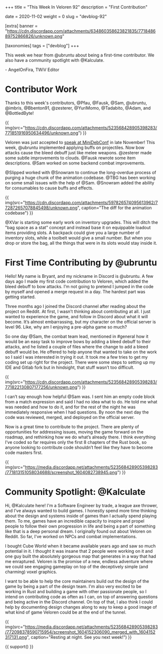 +++
title = "This Week In Veloren 92"
description = "First Contribution"

date = 2020-11-02
weight = 0
slug = "devblog-92"

[extra]
banner = "https://cdn.discordapp.com/attachments/634860358623821835/771848689752866826/unknown.png"

[taxonomies]
tags = ["devblog"]
+++

This week we hear from @ubruntu about being a first-time contributor. We also
have a community spotlight with @Kalculate.

\- AngelOnFira, TWiV Editor

# Contributor Work

Thanks to this week's contributors, @Pfau, @Fausk, @Sam, @ubruntu, @imbris,
@Bbenton91, @zesterer, @YuriMomo, @Tadabito, @Adam, and @BottledByte!

{{
  img(src="https://cdn.discordapp.com/attachments/523568428905398283/771851916950634496/unknown.png")
}}

Veloren was just accepted to [speak at
MiniDebConf](https://mdco2.mini.debconf.org/talks/8-community-game-development-in-rust-a-biopsy/)
in late November! This week, @ubruntu implemented applying buffs on projectiles.
Now bow attacks cause the bleed debuff just like melee weapons. @zesterer made
some subtle improvements to clouds. @Fausk rewrote some item descriptions. @Sam
worked on some backend combat improvements.

@Slipped worked with @Snowram to continue the long-overdue process of purging a
huge chunk of the animation codebase. @TBG has been working on some small issues
with the help of @Sam. @Snowram added the ability for consumables to cause buffs
and effects.

{{
  img(src="https://cdn.discordapp.com/attachments/597826574095613962/772872657078845498/unknown.png",
  caption="The diff for the animation codebase")
}}

@XVar is starting some early work on inventory upgrades. This will ditch the
"bag space as a stat" concept and instead base it on equippable loadout items
providing slots. A backpack could give you a large number of inventory slots,
while a toolbelt would give a small number. But when you drop or store the bag,
all the things that were in its slots would stay inside it.

# First Time Contributing by @ubruntu

Hello! My name is Bryant, and my nickname in Discord is @ubruntu. A few days ago
I made my first code contribution to Veloren, which added the bleed debuff to
bow attacks. I’m not going to pretend I jumped in the code by myself and opened
a merge request in a day. The hardest part was getting started.

Three months ago I joined the Discord channel after reading about the project on
Reddit. At first, I wasn’t thinking about contributing at all. I just wanted to
experience the game, and follow in Discord about what it will become. It’s
almost embarrassing, but my character on the official server is level 96. Like,
why am I enjoying a pre-alpha game so much?

So one day @Sam, the combat team lead, mentioned in #general how it would be an
easy task to improve bows by adding a bleed debuff to their attacks, and he
listed a couple of files where the change to add a bleed debuff would be. He
offered to help anyone that wanted to take on the work so I said I was
interested in trying it out. It took me a few tries to get my coding set up
right for the project. There were some steps to setting up my IDE and Gitlab
fork but in hindsight, that stuff wasn’t too difficult.

{{
  img(src="https://cdn.discordapp.com/attachments/523568428905398283/771822130807177256/unknown.png")
}}

I can’t say enough how helpful @Sam was. I sent him an empty code block from a
match expression and said I had no idea what to do. He told me what was needed
and how to do it, and for the rest of the night he was immediately responsive
when I had questions. By noon the next day the code was reviewed, merged, and
deployed on the official server.

Now is a great time to contribute to the project. There are plenty of
opportunities for addressing issues, moving the game forward on the roadmap, and
rethinking how we do what’s already there. I think everything I’ve coded so far
requires only the first 8 chapters of the Rust book, so anyone looking to
contribute code shouldn’t feel like they have to become code masters first.

{{
  img(src="https://media.discordapp.net/attachments/523568428905398283/771813151058034688/screenshot_1604082738945.png")
}}

# Community Spotlight: @Kalculate

Hi, @Kalculate here! I'm a Software Engineer by trade, a league axe thrower, and
I've always wanted to build games. I honestly spend more time thinking about the
design and systems inside of games than I actually spend playing them. To me,
games have an incredible capacity to inspire and propel people to follow their
own progression in life and being a part of something like that is a deep
personal dream. I originally found out about Veloren on Reddit. So far, I've
worked on NPCs and combat implementations.

I bought Cube World when it became available years ago and saw so much potential
in it. I thought it was insane that 2 people were working on it and one guy
built the absolutely gorgeous map that generates in a way that had me
enraptured. Veloren is the promise of a new, endless adventure where we could
see engaging gameplay on top of the deceptively simple (and charming) voxel
graphics.

I want to be able to help the core maintainers build out the design of the game
by being a part of the design team. I'm also very excited to be working in Rust
and building a game with other passionate people, so I intend on contributing
code as often as I can, on top of answering questions and being active in the
Discord channel. On top of that, I also think I could help by documenting design
changes along to way to keep a good image of what kind of game Veloren could be
at the end of the tunnel.

{{
  img(src="https://media.discordapp.net/attachments/523568428905398283/772098378590715954/screenshot_1604152306090_merged_with_1604152317131.png",
  caption="Resting at night. See you next week!")
}}

{{ support() }}
